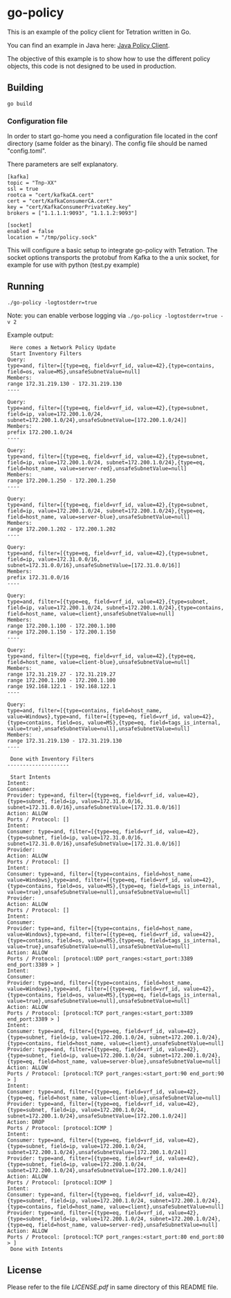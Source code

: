 # go-policy

This is an example of the policy client for Tetration written in Go. 

You can find an example in Java here: [Java Policy Client](https://github.com/tetration-exchange/pol-client-java). 

The objective of this example is to show how to use the different policy objects, this code is not designed to be used in production.

## Building

```shell
go build
```

### Configuration file

In order to start go-home you need a configuration file located in the conf directory (same folder as the binary). The config file should be named "config.toml".

There parameters are self explanatory.

```
[kafka]
topic = "Tnp-XX"
ssl = true
rootca = "cert/kafkaCA.cert"
cert = "cert/KafkaConsumerCA.cert"
key = "cert/KafkaConsumerPrivateKey.key"
brokers = ["1.1.1.1:9093", "1.1.1.2:9093"]

[socket]
enabled = false
location = "/tmp/policy.sock"
```

This will configure a basic setup to integrate go-policy with Tetration. The socket options transports the protobuf from Kafka to the a unix socket, for example for use with python (test.py example)

## Running

```shell
./go-policy -logtostderr=true
```

Note: you can enable verbose logging via `./go-policy -logtostderr=true -v 2`

Example output:
```
 Here comes a Network Policy Update 
 Start Inventory Filters 
Query: 
type=and, filter=[{type=eq, field=vrf_id, value=42},{type=contains, field=os, value=MS},unsafeSubnetValue=null]
Members: 
range 172.31.219.130 - 172.31.219.130
----

Query: 
type=and, filter=[{type=eq, field=vrf_id, value=42},{type=subnet, field=ip, value=172.200.1.0/24, subnet=172.200.1.0/24},unsafeSubnetValue=[172.200.1.0/24]]
Members: 
prefix 172.200.1.0/24
----

Query: 
type=and, filter=[{type=eq, field=vrf_id, value=42},{type=subnet, field=ip, value=172.200.1.0/24, subnet=172.200.1.0/24},{type=eq, field=host_name, value=server-red},unsafeSubnetValue=null]
Members: 
range 172.200.1.250 - 172.200.1.250
----

Query: 
type=and, filter=[{type=eq, field=vrf_id, value=42},{type=subnet, field=ip, value=172.200.1.0/24, subnet=172.200.1.0/24},{type=eq, field=host_name, value=server-blue},unsafeSubnetValue=null]
Members: 
range 172.200.1.202 - 172.200.1.202
----

Query: 
type=and, filter=[{type=eq, field=vrf_id, value=42},{type=subnet, field=ip, value=172.31.0.0/16, subnet=172.31.0.0/16},unsafeSubnetValue=[172.31.0.0/16]]
Members: 
prefix 172.31.0.0/16
----

Query: 
type=and, filter=[{type=eq, field=vrf_id, value=42},{type=subnet, field=ip, value=172.200.1.0/24, subnet=172.200.1.0/24},{type=contains, field=host_name, value=client},unsafeSubnetValue=null]
Members: 
range 172.200.1.100 - 172.200.1.100
range 172.200.1.150 - 172.200.1.150
----

Query: 
type=and, filter=[{type=eq, field=vrf_id, value=42},{type=eq, field=host_name, value=client-blue},unsafeSubnetValue=null]
Members: 
range 172.31.219.27 - 172.31.219.27
range 172.200.1.100 - 172.200.1.100
range 192.168.122.1 - 192.168.122.1
----

Query: 
type=and, filter=[{type=contains, field=host_name, value=Windows},type=and, filter=[{type=eq, field=vrf_id, value=42},{type=contains, field=os, value=MS},{type=eq, field=tags_is_internal, value=true},unsafeSubnetValue=null],unsafeSubnetValue=null]
Members: 
range 172.31.219.130 - 172.31.219.130
----

 Done with Inventory Filters 
--------------------

 Start Intents 
Intent: 
Consumer: 
Provider: type=and, filter=[{type=eq, field=vrf_id, value=42},{type=subnet, field=ip, value=172.31.0.0/16, subnet=172.31.0.0/16},unsafeSubnetValue=[172.31.0.0/16]]
Action: ALLOW
Ports / Protocol: []
Intent: 
Consumer: type=and, filter=[{type=eq, field=vrf_id, value=42},{type=subnet, field=ip, value=172.31.0.0/16, subnet=172.31.0.0/16},unsafeSubnetValue=[172.31.0.0/16]]
Provider: 
Action: ALLOW
Ports / Protocol: []
Intent: 
Consumer: type=and, filter=[{type=contains, field=host_name, value=Windows},type=and, filter=[{type=eq, field=vrf_id, value=42},{type=contains, field=os, value=MS},{type=eq, field=tags_is_internal, value=true},unsafeSubnetValue=null],unsafeSubnetValue=null]
Provider: 
Action: ALLOW
Ports / Protocol: []
Intent: 
Consumer: 
Provider: type=and, filter=[{type=contains, field=host_name, value=Windows},type=and, filter=[{type=eq, field=vrf_id, value=42},{type=contains, field=os, value=MS},{type=eq, field=tags_is_internal, value=true},unsafeSubnetValue=null],unsafeSubnetValue=null]
Action: ALLOW
Ports / Protocol: [protocol:UDP port_ranges:<start_port:3389 end_port:3389 > ]
Intent: 
Consumer: 
Provider: type=and, filter=[{type=contains, field=host_name, value=Windows},type=and, filter=[{type=eq, field=vrf_id, value=42},{type=contains, field=os, value=MS},{type=eq, field=tags_is_internal, value=true},unsafeSubnetValue=null],unsafeSubnetValue=null]
Action: ALLOW
Ports / Protocol: [protocol:TCP port_ranges:<start_port:3389 end_port:3389 > ]
Intent: 
Consumer: type=and, filter=[{type=eq, field=vrf_id, value=42},{type=subnet, field=ip, value=172.200.1.0/24, subnet=172.200.1.0/24},{type=contains, field=host_name, value=client},unsafeSubnetValue=null]
Provider: type=and, filter=[{type=eq, field=vrf_id, value=42},{type=subnet, field=ip, value=172.200.1.0/24, subnet=172.200.1.0/24},{type=eq, field=host_name, value=server-blue},unsafeSubnetValue=null]
Action: ALLOW
Ports / Protocol: [protocol:TCP port_ranges:<start_port:90 end_port:90 > ]
Intent: 
Consumer: type=and, filter=[{type=eq, field=vrf_id, value=42},{type=eq, field=host_name, value=client-blue},unsafeSubnetValue=null]
Provider: type=and, filter=[{type=eq, field=vrf_id, value=42},{type=subnet, field=ip, value=172.200.1.0/24, subnet=172.200.1.0/24},unsafeSubnetValue=[172.200.1.0/24]]
Action: DROP
Ports / Protocol: [protocol:ICMP ]
Intent: 
Consumer: type=and, filter=[{type=eq, field=vrf_id, value=42},{type=subnet, field=ip, value=172.200.1.0/24, subnet=172.200.1.0/24},unsafeSubnetValue=[172.200.1.0/24]]
Provider: type=and, filter=[{type=eq, field=vrf_id, value=42},{type=subnet, field=ip, value=172.200.1.0/24, subnet=172.200.1.0/24},unsafeSubnetValue=[172.200.1.0/24]]
Action: ALLOW
Ports / Protocol: [protocol:ICMP ]
Intent: 
Consumer: type=and, filter=[{type=eq, field=vrf_id, value=42},{type=subnet, field=ip, value=172.200.1.0/24, subnet=172.200.1.0/24},{type=contains, field=host_name, value=client},unsafeSubnetValue=null]
Provider: type=and, filter=[{type=eq, field=vrf_id, value=42},{type=subnet, field=ip, value=172.200.1.0/24, subnet=172.200.1.0/24},{type=eq, field=host_name, value=server-red},unsafeSubnetValue=null]
Action: ALLOW
Ports / Protocol: [protocol:TCP port_ranges:<start_port:80 end_port:80 > ]
 Done with Intents 
```

## License

Please refer to the file *LICENSE.pdf* in same directory of this README file.
